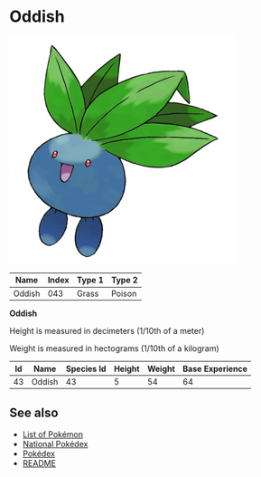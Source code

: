 # Oddish


![Oddish](images/043.png)

| **Name** | **Index** | **Type 1** | **Type 2** |
|----|----|----|----|
| Oddish | 043 | Grass | Poison  |

**Oddish** 


Height is measured in decimeters (1/10th of a meter)

Weight is measured in hectograms (1/10th of a kilogram)

| **Id** | **Name** | **Species Id** | **Height** | **Weight** | **Base Experience** |
|--------|----------|----------------|------------|------------|---------------------|
| 43 | Oddish | 43 | 5 | 54 | 64 |


## See also

- [List of Pokémon](../pokemon.md)
- [National Pokédex](../national_pokedex.md)
- [Pokédex](../pokedex.md)
- [README](../README.md)
